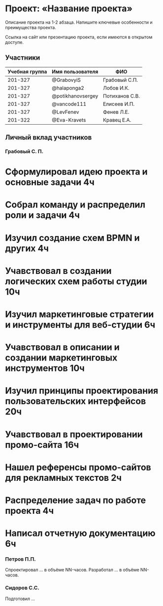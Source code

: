 # Проект: «Название проекта»

Описание проекта на 1-2 абзаца. Напишите ключевые особенности и преимущества проекта.

Ссылка на сайт или презентацию проекта, если имеются в открытом доступе.

## Участники

| Учебная группа | Имя пользователя  | ФИО                      |
|----------------|-------------------|--------------------------|
| 201-327        | @GrabovyiS        | Грабовый С.П.            |
| 201-327        | @halaponga2       | Лобов И.К.               |
| 201-327        | @potikhanovsergey | Потиханов С.В.           |
| 201-327        | @vancode111       | Елисеев И.П.             |
| 201-327        | @LevFenev         | Фенев Л.Е.               |
| 201-322        | @Eva-Kravets      | Кравец Е.А.              |

## Личный вклад участников

### Грабовый С. П.

# Сформулировал идею проекта и основные задачи 4ч
# Собрал команду и распределил роли и задачи 4ч
# Изучил создание схем BPMN и других 4ч
# Учавствовал в создании логических схем работы студии 10ч
# Изучил маркетинговые стратегии и инструменты для веб-студии 6ч
# Учавствовал в описании и создании маркетинговых инструментов 10ч
# Изучил принципы проектирования пользовательских интерфейсов 20ч
# Учавствовал в проектировании промо-сайта 16ч
# Нашел референсы промо-сайтов для рекламных текстов 2ч
# Распределение задач по работе проекта 4ч
# Написал отчетную документацию 6ч

### Петров П.П.

Спроектировал … в объёме NN-часов. Разработал … в объёме NN-часов.

### Сидоров С.С.

Подготовил …
